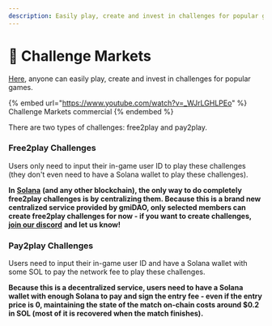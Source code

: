 ```yaml
---
description: Easily play, create and invest in challenges for popular games.
---
```


# 🥋 Challenge Markets

[Here](https://gonnamakeit.io/challenges), anyone can easily play, create and invest in challenges for popular games.

{% embed url="https://www.youtube.com/watch?v=_WJrLGHLPEo" %}
Challenge Markets commercial
{% endembed %}

There are two types of challenges: free2play and pay2play.

### Free2play Challenges

Users only need to input their in-game user ID to play these challenges (they don't even need to have a Solana wallet to play these challenges).

**In** [**Solana**](https://solana.com) **(and any other blockchain), the only way to do completely free2play challenges is by centralizing them. Because this is a brand new centralized service provided by gmiDAO, only selected members can create free2play challenges for now - if you want to create challenges,** [**join our discord**](https://discord.gg/rAnhpNqQmq) **and let us know!**

### Pay2play Challenges

Users need to input their in-game user ID and have a Solana wallet with some SOL to pay the network fee to play these challenges.

**Because this is a decentralized service, users need to have a Solana wallet with enough Solana to pay and sign the entry fee - even if the entry price is 0, maintaining the state of the match on-chain costs around $0.2 in SOL (most of it is recovered when the match finishes).**
